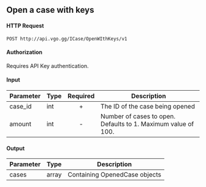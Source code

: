 ## Open a case with keys

#### HTTP Request

`POST http://api.vgo.gg/ICase/OpenWIthKeys/v1`

#### Authorization

Requires API Key authentication.

#### Input

Parameter | Type | Required   | Description
--------- | -----| :--------: | -----------
case_id | int | + | The ID of the case being opened
amount  | int | - | Number of cases to open.  Defaults to 1.  Maximum value of 100.
    
#### Output

Parameter | Type | Description
--------- | -----| -------- 
cases | array | Containing OpenedCase objects

